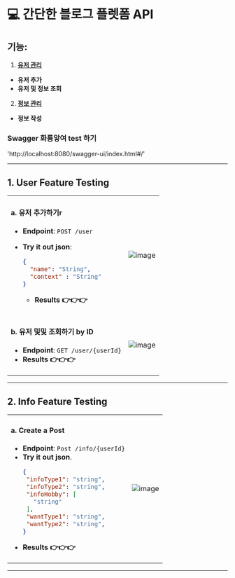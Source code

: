 # 💻 간단한 블로그 플렛폼 API

## 기능:

1. **[유저 관리](#1-user-feature-testing)**
  - **유저 추가**
  - **유저 및 정보 조회**

2. **[정보 관리](#2-info-feature-testing)**
  - **정보 작성**

### Swagger 화룡앟여 test 하기
'http://localhost:8080/swagger-ui/index.html#/'

---

## 1. **User Feature Testing**

<table>
<tr>
<td>
  
#### a. **유저 추가하기r**
- **Endpoint**: `POST /user`
- **Try it out json**:
 
     ```json 
     {
       "name": "String",
       "context" : "String"
     }
     ```
  - **Results 👉👉👉**

</td>
<td>

![image](https://github.com/user-attachments/assets/93db0afb-6ad3-4acf-8bfd-112c878a14b3)

</td>
</tr>

<tr>
<td>

#### b. **유저 및및 조회하기 by ID**

- **Endpoint**: `GET /user/{userId}`
- **Results 👉👉👉**

</td>
<td>

![image](https://github.com/user-attachments/assets/e4136cce-e7ee-4aab-af60-5e56751d9e9b)

</td>
</tr>
</table>

---

## 2. **Info Feature Testing**

<table>
<tr>
<td>

#### a. **Create a Post**

- **Endpoint**: `Post /info/{userId}`
- **Try it out json**.
     ```json
     {
      "infoType1": "string",
      "infoType2": "string",
      "infoHobby": [
        "string"
      ],
      "wantType1": "string",
      "wantType2": "string",
    }
     ```
- **Results 👉👉👉**

</td>
<td>

![image](https://github.com/user-attachments/assets/3f7dadbc-a4bf-4a9c-9542-5e23ee10db57)

</td>
</tr>
</table>

---
